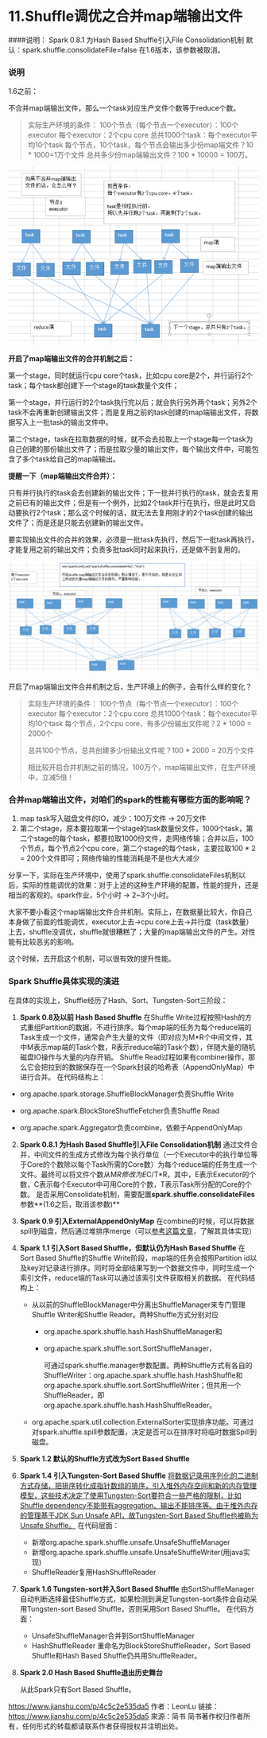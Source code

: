 # 11.Shuffle调优之合并map端输出文件

####说明：
Spark 0.8.1 为Hash Based Shuffle引入File Consolidation机制
默认：spark.shuffle.consolidateFile=false
在1.6版本，该参数被取消。

### 说明
1.6之前：

不合并map端输出文件，那么一个task对应生产文件个数等于reduce个数。

> 实际生产环境的条件：
> 100个节点（每个节点一个executor）：100个executor
> 每个executor：2个cpu core
> 总共1000个task：每个executor平均10个task
> 每个节点，10个task，每个节点会输出多少份map端文件？10 \* 1000=1万个文件
> 总共多少份map端输出文件？100 \* 10000 = 100万。

![](assets/11-1.png)

**开启了map端输出文件的合并机制之后：**

第一个stage，同时就运行cpu core个task，比如cpu core是2个，并行运行2个task；每个task都创建下一个stage的task数量个文件；

第一个stage，并行运行的2个task执行完以后；就会执行另外两个task；另外2个task不会再重新创建输出文件；而是复用之前的task创建的map端输出文件，将数据写入上一批task的输出文件中。

第二个stage，task在拉取数据的时候，就不会去拉取上一个stage每一个task为自己创建的那份输出文件了；而是拉取少量的输出文件，每个输出文件中，可能包含了多个task给自己的map端输出。

**提醒一下（map端输出文件合并）：**

只有并行执行的task会去创建新的输出文件；下一批并行执行的task，就会去复用之前已有的输出文件；但是有一个例外，比如2个task并行在执行，但是此时又启动要执行2个task；那么这个时候的话，就无法去复用刚才的2个task创建的输出文件了；而是还是只能去创建新的输出文件。

要实现输出文件的合并的效果，必须是一批task先执行，然后下一批task再执行，才能复用之前的输出文件；负责多批task同时起来执行，还是做不到复用的。

![](assets/11-2.png)

开启了map端输出文件合并机制之后，生产环境上的例子，会有什么样的变化？

>  实际生产环境的条件：
>  100个节点（每个节点一个executor）：100个executor
>  每个executor：2个cpu core
>  总共1000个task：每个executor平均10个task
>  每个节点，2个cpu core，有多少份输出文件呢？2 * 1000 = 2000个
>
>  总共100个节点，总共创建多少份输出文件呢？100 * 2000 = 20万个文件
>
>  相比较开启合并机制之前的情况，100万个，map端输出文件，在生产环境中，立减5倍！

### 合并map端输出文件，对咱们的spark的性能有哪些方面的影响呢？

1. map task写入磁盘文件的IO，减少：100万文件 -> 20万文件
2. 第二个stage，原本要拉取第一个stage的task数量份文件，1000个task，第二个stage的每个task，都要拉取1000份文件，走网络传输；合并以后，100个节点，每个节点2个cpu core，第二个stage的每个task，主要拉取100 * 2 = 200个文件即可；网络传输的性能消耗是不是也大大减少

分享一下，实际在生产环境中，使用了spark.shuffle.consolidateFiles机制以后，实际的性能调优的效果：对于上述的这种生产环境的配置，性能的提升，还是相当的客观的。spark作业，5个小时 -> 2~3个小时。

大家不要小看这个map端输出文件合并机制。实际上，在数据量比较大，你自己本身做了前面的性能调优，executor上去->cpu core上去->并行度（task数量）上去，shuffle没调优，shuffle就很糟糕了；大量的map端输出文件的产生。对性能有比较恶劣的影响。

这个时候，去开启这个机制，可以很有效的提升性能。

### Spark Shuffle具体实现的演进

在具体的实现上，Shuffle经历了Hash、Sort、Tungsten-Sort三阶段：
1. **Spark 0.8及以前 Hash Based Shuffle**
    在Shuffle Write过程按照Hash的方式重组Partition的数据，不进行排序。每个map端的任务为每个reduce端的Task生成一个文件，通常会产生大量的文件（即对应为M*R个中间文件，其中M表示map端的Task个数，R表示reduce端的Task个数），伴随大量的随机磁盘IO操作与大量的内存开销。
    Shuffle Read过程如果有combiner操作，那么它会把拉到的数据保存在一个Spark封装的哈希表（AppendOnlyMap）中进行合并。
    在代码结构上：

  - org.apache.spark.storage.ShuffleBlockManager负责Shuffle Write

  - org.apache.spark.BlockStoreShuffleFetcher负责Shuffle Read
  - org.apache.spark.Aggregator负责combine，依赖于AppendOnlyMap

2. **Spark 0.8.1 为Hash Based Shuffle引入File Consolidation机制**
    通过文件合并，中间文件的生成方式修改为每个执行单位（一个Executor中的执行单位等于Core的个数除以每个Task所需的Core数）为每个reduce端的任务生成一个文件。最终可以将文件个数从M*R修改为E*C/T*R，其中，E表示Executor的个数，C表示每个Executor中可用Core的个数，T表示Task所分配的Core的个数。
    是否采用Consolidate机制，需要配置**spark.shuffle.consolidateFiles**参数**(1.6之后，取消该参数)**

3. **Spark 0.9 引入ExternalAppendOnlyMap**
    在combine的时候，可以将数据spill到磁盘，然后通过堆排序merge（可以[参考这篇文章](https://github.com/JerryLead/SparkInternals/blob/master/markdown/4-shuffleDetails.md)，了解其具体实现）

4. **Spark 1.1 引入Sort Based Shuffle，但默认仍为Hash Based Shuffle**
     在Sort Based Shuffle的Shuffle Write阶段，map端的任务会按照Partition id以及key对记录进行排序。同时将全部结果写到一个数据文件中，同时生成一个索引文件，reduce端的Task可以通过该索引文件获取相关的数据。
     在代码结构上：

     - 从以前的ShuffleBlockManager中分离出ShuffleManager来专门管理Shuffle Writer和Shuffle Reader。两种Shuffle方式分别对应
       - org.apache.spark.shuffle.hash.HashShuffleManager和

       - org.apache.spark.shuffle.sort.SortShuffleManager，

         可通过spark.shuffle.manager参数配置。两种Shuffle方式有各自的ShuffleWriter：org.apache.spark.shuffle.hash.HashShuffle和org.apache.spark.shuffle.sort.SortShuffleWriter；但共用一个ShuffleReader，即org.apache.spark.shuffle.hash.HashShuffleReader。
     - org.apache.spark.util.collection.ExternalSorter实现排序功能。可通过对spark.shuffle.spill参数配置，决定是否可以在排序时将临时数据Spill到磁盘。

5. **Spark 1.2 默认的Shuffle方式改为Sort Based Shuffle**

6. **Spark 1.4 引入Tungsten-Sort Based Shuffle**
    <u>将数据记录用序列化的二进制方式存储，把排序转化成指针数组的排序，引入堆外内存空间和新的内存管理模型，这些技术决定了使用Tungsten-Sort要符合一些严格的限制，比如Shuffle dependency不能带有aggregation、输出不能排序等。由于堆外内存的管理基于JDK Sun Unsafe API，故Tungsten-Sort Based Shuffle也被称为Unsafe Shuffle。</u>
    在代码层面：

    - 新增org.apache.spark.shuffle.unsafe.UnsafeShuffleManager
    - 新增org.apache.spark.shuffle.unsafe.UnsafeShuffleWriter(用java实现)
    - ShuffleReader复用HashShuffleReader

7. **Spark 1.6 Tungsten-sort并入Sort Based Shuffle**
    由SortShuffleManager自动判断选择最佳Shuffle方式，如果检测到满足Tungsten-sort条件会自动采用Tungsten-sort Based Shuffle，否则采用Sort Based Shuffle。
    在代码方面：

    - UnsafeShuffleManager合并到SortShuffleManager
    - HashShuffleReader 重命名为BlockStoreShuffleReader，Sort Based Shuffle和Hash Based Shuffle仍共用ShuffleReader。

8. **Spark 2.0 Hash Based Shuffle退出历史舞台**

    从此Spark只有Sort Based Shuffle。

https://www.jianshu.com/p/4c5c2e535da5
作者：LeonLu
链接：https://www.jianshu.com/p/4c5c2e535da5
來源：简书
简书著作权归作者所有，任何形式的转载都请联系作者获得授权并注明出处。